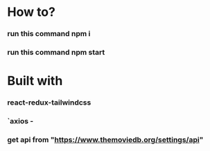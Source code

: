 # How to?

### run this command  npm i

### run this command  npm start


# Built with

### react-redux-tailwindcss
### `axios -
### get api from "https://www.themoviedb.org/settings/api"

